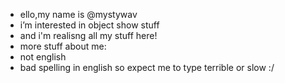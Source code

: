 -  ello,my name is @mystywav
-  i’m interested in object show stuff
-  and i'm realisng all my stuff here!
- more stuff about me:
- not english
- bad spelling in english so expect me to type terrible or slow :/
